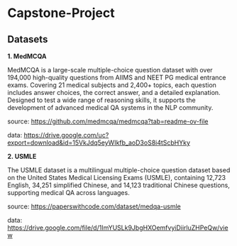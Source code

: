 # Capstone-Project

## Datasets

**1. MedMCQA**

MedMCQA is a large-scale multiple-choice question dataset with over 194,000 high-quality questions from AIIMS and NEET PG medical entrance exams. Covering 21 medical subjects and 2,400+ topics, each question includes answer choices, the correct answer, and a detailed explanation. Designed to test a wide range of reasoning skills, it supports the development of advanced medical QA systems in the NLP community.

source: https://github.com/medmcqa/medmcqa?tab=readme-ov-file

data: https://drive.google.com/uc?export=download&id=15VkJdq5eyWIkfb_aoD3oS8i4tScbHYky

**2. USMLE**

The USMLE dataset is a multilingual multiple-choice question dataset based on the United States Medical Licensing Exams (USMLE), containing 12,723 English, 34,251 simplified Chinese, and 14,123 traditional Chinese questions, supporting medical QA across languages.

source: https://paperswithcode.com/dataset/medqa-usmle

data: https://drive.google.com/file/d/1ImYUSLk9JbgHXOemfvyiDiirluZHPeQw/view
